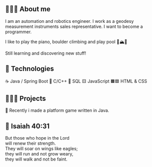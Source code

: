 ## 🙋🏻‍♂️ About me
I am an automation and robotics engineer. I work as a geodesy measurement instruments sales representative. I want to become a programmer.

I like to play the piano, boulder climbing and play pool 🎹🏔🎱

Still learning and discovering new stuff!

## 🔧 Technologies

☕ Java / Spring Boot
🔷 C/C++
🐬 SQL
🟨 JavaScript
🟧🟦 HTML & CSS

## 👨🏻‍🔬 Projects

🦝 Recently i made a platform game written in Java.

## 📘 **Isaiah 40:31**

But those who hope in the Lord<br />
will renew their strength.<br />
They will soar on wings like eagles;<br />
they will run and not grow weary,<br />
they will walk and not be faint.
